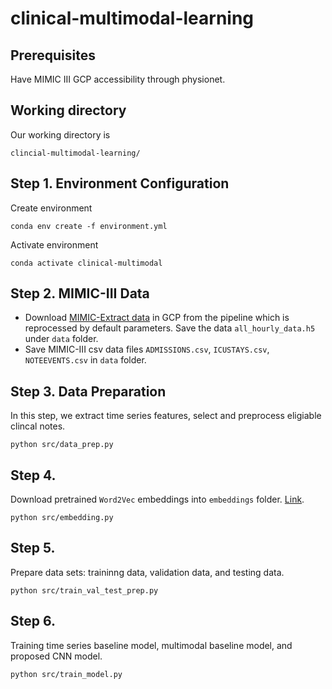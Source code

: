 # clinical-multimodal-learning

## Prerequisites
Have MIMIC III GCP accessibility through physionet.

## Working directory
Our working directory is 
```
clincial-multimodal-learning/
```
## Step 1. Environment Configuration

Create environment
```
conda env create -f environment.yml
```

Activate environment
```
conda activate clinical-multimodal
```

## Step 2. MIMIC-III Data

- Download [MIMIC-Extract data](https://console.cloud.google.com/storage/browser/mimic_extract) in GCP from the pipeline which is reprocessed by default parameters. Save the data `all_hourly_data.h5` under `data` folder.
- Save MIMIC-III csv data files `ADMISSIONS.csv`, `ICUSTAYS.csv`, `NOTEEVENTS.csv` in 
`data` folder.

## Step 3. Data Preparation
In this step, we extract time series features, select and preprocess eligiable clincal notes.
```
python src/data_prep.py
```

## Step 4. 
Download pretrained `Word2Vec` embeddings into `embeddings` folder. [Link](https://drive.google.com/file/d/14EOqvvjJ8qUxihQ_SFnuRsjK9pOTrP-6/view). 
```
python src/embedding.py
```

## Step 5.
Prepare data sets: traininng data, validation data, and testing data.
```
python src/train_val_test_prep.py
```

## Step 6.
Training time series baseline model, multimodal baseline model, and proposed CNN model.
```
python src/train_model.py
```

